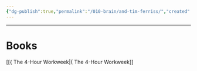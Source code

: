 ```yaml
---
{"dg-publish":true,"permalink":"/010-brain/and-tim-ferriss/","created":"2023-01-01T19:20:40.000-05:00","updated":"2025-03-20T15:06:54.293-04:00"}
---
```


---

# Books
[[{ The 4-Hour Workweek\|{ The 4-Hour Workweek]]